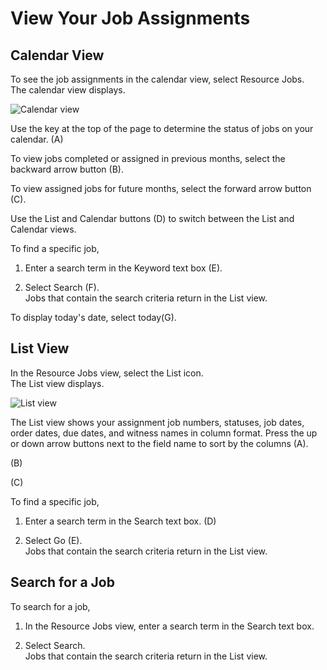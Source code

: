 # View Your Job Assignments

## Calendar View
To see the job assignments in the calendar view, select Resource Jobs. <br>The calendar view displays.

![Calendar view](calendar_view.svg)
         
Use the key at the top of the page to determine the status of jobs on your calendar. (A)
         
To view jobs completed or assigned in previous months, select the backward arrow button (B). 
         
To view assigned jobs for future months, select the forward arrow button (C).
         
Use the List and Calendar buttons (D) to switch between the List and Calendar views.

To find a specific job,

1. Enter a search term in the <span class="ui">Keyword</span> text box (E).
           
2. Select <span class="ui">Search</span> (F).<br/>Jobs that contain the search criteria return in the List view.
        
To display today's date, select <span class="ui">today</span>(G). 

## List View

In the Resource Jobs view, select the List icon.<br>The List view displays. 

![List view](list_view.svg)
      
The List view shows your assignment job numbers, statuses, job dates, order dates, due dates, and witness names in column format. Press the up or down arrow buttons next to the field name to sort by the columns (A).

(B)

(C)

To find a specific job,
       
1. Enter a search term in the <span class="ui">Search</span> text box. (D)

2. Select <span class="ui">Go</span> (E).<br />Jobs that contain the search criteria return in the List view.

## Search for a Job

To search for a job,

1. In the Resource Jobs view, enter a search term in the <span class="ui">Search</span> text box.
    
2. Select <span class="ui">Search</span>.<br>Jobs that contain the search criteria return in the List view.